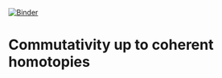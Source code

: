 [![Binder](https://mybinder.org/badge_logo.svg)](https://mybinder.org/v2/gh/ammedmar/comch/master?filepath=notebooks)

# Commutativity up to coherent homotopies
